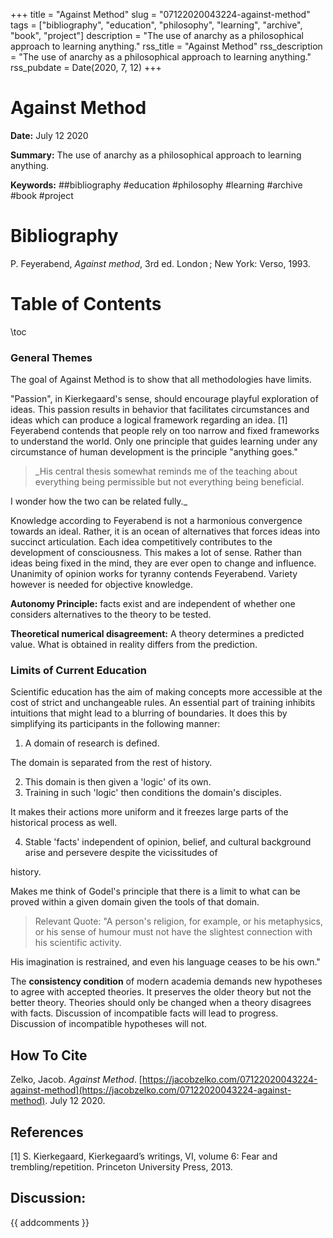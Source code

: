 +++
title = "Against Method"
slug = "07122020043224-against-method"
tags = ["bibliography", "education", "philosophy", "learning", "archive", "book", "project"]
description = "The use of anarchy as a philosophical approach to learning anything."
rss_title = "Against Method"
rss_description = "The use of anarchy as a philosophical approach to learning anything."
rss_pubdate = Date(2020, 7, 12)
+++



Against Method
=========

**Date:** July 12 2020

**Summary:** The use of anarchy as a philosophical approach to learning anything.

**Keywords:** ##bibliography #education #philosophy #learning #archive #book #project

Bibliography
==========

P. Feyerabend, *Against method*, 3rd ed. London ; New York: Verso, 1993.

Table of Contents
=========

\toc

### General Themes

The goal of Against Method is to show that all methodologies have limits.

"Passion", in Kierkegaard's sense, should encourage playful exploration of ideas. This passion results in behavior that facilitates circumstances and ideas which can produce a logical framework regarding an idea. [1]  Feyerabend contends that people rely on too narrow and fixed frameworks to understand the world. Only one principle that guides learning under any circumstance of human development is the principle "anything goes."

> _His central thesis somewhat reminds me of the teaching about everything being permissible but not everything being beneficial.


I wonder how the two can be related fully._

Knowledge according to Feyerabend is not a harmonious convergence towards an ideal. Rather, it is an ocean of alternatives that forces ideas into succinct articulation. Each idea competitively contributes to the development of consciousness. This makes a lot of sense. Rather than ideas being fixed in the mind, they are ever open to change and influence. Unanimity of opinion works for tyranny contends Feyerabend. Variety however is needed for objective knowledge.

**Autonomy Principle:** facts exist and are independent of whether one considers alternatives to the theory to be tested.

**Theoretical numerical disagreement:** A theory determines a predicted value. What is obtained in reality differs from the prediction.

### Limits of Current Education

Scientific education has the aim of making concepts more accessible at the cost of strict and unchangeable rules.  An essential part of training inhibits intuitions that might lead to a blurring of boundaries. It does this by simplifying its participants in the following manner:

1. A domain of research is defined.

The domain is separated from the rest of history.

2. This domain is then given a 'logic' of its own.
3. Training in such 'logic' then conditions the domain's disciples.

It makes their actions more uniform and it freezes large parts of the historical process as well.

4. Stable 'facts'  independent of opinion, belief, and cultural background arise and persevere despite the vicissitudes of

history.

Makes me think of Godel's principle that there is a limit to what can be proved within a given domain given the tools of that domain.

> Relevant Quote:  "A person's religion, for example, or his metaphysics, or his sense of humour must not have the slightest connection with his scientific activity.


His imagination is restrained, and even his language ceases to be his own."

The **consistency condition** of modern academia demands new hypotheses to agree with accepted theories. It preserves the older theory but not the better theory. Theories should only be changed when a theory disagrees with facts. Discussion of incompatible facts will lead to progress. Discussion of incompatible hypotheses will not.
## How To Cite

 Zelko, Jacob. _Against Method_. [https://jacobzelko.com/07122020043224-against-method](https://jacobzelko.com/07122020043224-against-method). July 12 2020.
## References

[1] S. Kierkegaard, Kierkegaard’s writings, VI, volume 6: Fear and trembling/repetition. Princeton University Press, 2013.
## Discussion: 

{{ addcomments }}
